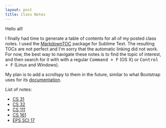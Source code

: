 ```yaml
---
layout: post
title: Class Notes
---
```


Hello all! 

I finally had time to generate a table of contents
for all of my posted class notes. I used the 
[MarkdownTOC](https://packagecontrol.io/packages/MarkdownTOC) 
package for Sublime Text. The resulting TOCs are not perfect
and I'm sorry that the automatic linking did not work. For now, 
the best way to navigate these notes is to find the topic of 
interest, and then search for it with with a regular 
<kbd>Command + F</kbd> (OS X) or <kbd>Control + F</kbd> (Linux
and Windows). 

My plan is to add a scrollspy to them in the future, 
similar to what Bootstrap uses for its [documentation](https://getbootstrap.com/css/).

List of notes: 

- [CS 31](https://kycode.me/CS-31/)
- [CS 32](https://kycode.me/CS-32/)
- [CS 111](https://kycode.me/CS-111/)
- [CS 161](https://kycode.me/CS-161/)
- [EPS SCI 17](https://kycode.me/EPS-SCI-17/)

